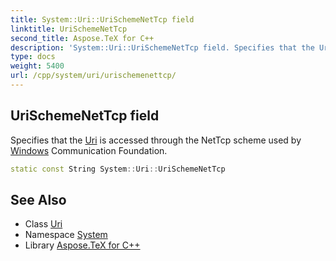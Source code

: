 ```yaml
---
title: System::Uri::UriSchemeNetTcp field
linktitle: UriSchemeNetTcp
second_title: Aspose.TeX for C++
description: 'System::Uri::UriSchemeNetTcp field. Specifies that the Uri is accessed through the NetTcp scheme used by Windows Communication Foundation in C++.'
type: docs
weight: 5400
url: /cpp/system/uri/urischemenettcp/
---
```

## UriSchemeNetTcp field


Specifies that the [Uri](../) is accessed through the NetTcp scheme used by [Windows](../../../system.windows/) Communication Foundation.

```cpp
static const String System::Uri::UriSchemeNetTcp
```

## See Also

* Class [Uri](../)
* Namespace [System](../../)
* Library [Aspose.TeX for C++](../../../)
